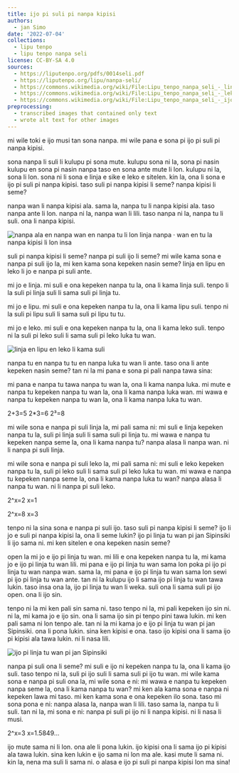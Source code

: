 ```yaml
---
title: ijo pi suli pi nanpa kipisi
authors:
  - jan Simo
date: '2022-07-04'
collections:
  - lipu tenpo
  - lipu tenpo nanpa seli
license: CC-BY-SA 4.0
sources:
  - https://liputenpo.org/pdfs/0014seli.pdf
  - https://liputenpo.org/lipu/nanpa-seli/
  - https://commons.wikimedia.org/wiki/File:Lipu_tenpo_nanpa_seli_-_linja_nanpa.svg
  - https://commons.wikimedia.org/wiki/File:Lipu_tenpo_nanpa_seli_-_leko_nanpa.svg
  - https://commons.wikimedia.org/wiki/File:Lipu_tenpo_nanpa_seli_-_ijo_pi_linja_tu_wan_pi_jan_Sipinsiki.svg
preprocessing:
  - transcribed images that contained only text
  - wrote alt text for other images
---
```


mi wile toki e ijo musi tan sona nanpa. mi wile pana e sona pi ijo pi suli pi nanpa kipisi.

sona nanpa li suli li kulupu pi sona mute. kulupu sona ni la, sona pi nasin kulupu en sona pi nasin nanpa taso en sona ante mute li lon. kulupu ni la, sona li lon. sona ni li sona e linja e sike e leko e sitelen. kin la, ona li sona e ijo pi suli pi nanpa kipisi. taso suli pi nanpa kipisi li seme? nanpa kipisi li seme?

nanpa wan li nanpa kipisi ala. sama la, nanpa tu li nanpa kipisi ala. taso nanpa ante li lon. nanpa ni la, nanpa wan li lili. taso nanpa ni la, nanpa tu li suli. ona li nanpa kipisi.

![nanpa ala en nanpa wan en nanpa tu li lon linja nanpa · wan en tu la nanpa kipisi li lon insa](https://upload.wikimedia.org/wikipedia/commons/a/af/Lipu_tenpo_nanpa_seli_-_linja_nanpa.svg)

suli pi nanpa kipisi li seme? nanpa pi suli ijo li seme? mi wile kama sona e nanpa pi suli ijo la, mi ken kama sona kepeken nasin seme? linja en lipu en leko li jo e nanpa pi suli ante.

mi jo e linja. mi suli e ona kepeken nanpa tu la, ona li kama linja suli. tenpo li la suli pi linja suli li sama suli pi linja tu.

mi jo e lipu. mi suli e ona kepeken nanpa tu la, ona li kama lipu suli. tenpo ni la suli pi lipu suli li sama suli pi lipu tu tu.

mi jo e leko. mi suli e ona kepeken nanpa tu la, ona li kama leko suli. tenpo ni la suli pi leko suli li sama suli pi leko luka tu wan.

![linja en lipu en leko li kama suli](https://upload.wikimedia.org/wikipedia/commons/7/70/Lipu_tenpo_nanpa_seli_-_leko_nanpa.svg)

nanpa tu en nanpa tu tu en nanpa luka tu wan li ante. taso ona li ante kepeken nasin seme? tan ni la mi pana e sona pi pali nanpa tawa sina:

mi pana e nanpa tu tawa nanpa tu wan la, ona li kama nanpa luka. mi mute e nanpa tu kepeken nanpa tu wan la, ona li kama nanpa luka wan. mi wawa e nanpa tu kepeken nanpa tu wan la, ona li kama nanpa luka tu wan.

2+3=5 2\*3=6 2³=8

mi wile sona e nanpa pi suli linja la, mi pali sama ni: mi suli e linja kepeken nanpa tu la, suli pi linja suli li sama suli pi linja tu. mi wawa e nanpa tu kepeken nanpa seme la, ona li kama nanpa tu? nanpa alasa li nanpa wan. ni li nanpa pi suli linja.

mi wile sona e nanpa pi suli leko la, mi pali sama ni: mi suli e leko kepeken nanpa tu la, suli pi leko suli li sama suli pi leko luka tu wan. mi wawa e nanpa tu kepeken nanpa seme la, ona li kama nanpa luka tu wan? nanpa alasa li nanpa tu wan. ni li nanpa pi suli leko.

2^x=2 x=1

2^x=8 x=3

tenpo ni la sina sona e nanpa pi suli ijo. taso suli pi nanpa kipisi li seme? ijo li jo e suli pi nanpa kipisi la, ona li seme lukin? ijo pi linja tu wan pi jan Sipinsiki li ijo sama ni. mi ken sitelen e ona kepeken nasin seme?

open la mi jo e ijo pi linja tu wan. mi lili e ona kepeken nanpa tu la, mi kama jo e ijo pi linja tu wan lili. mi pana e ijo pi linja tu wan sama lon poka pi ijo pi linja tu wan nanpa wan. sama la, mi pana e ijo pi linja tu wan sama lon sewi pi ijo pi linja tu wan ante. tan ni la kulupu ijo li sama ijo pi linja tu wan tawa lukin. taso insa ona la, ijo pi linja tu wan li weka. suli ona li sama suli pi ijo open. ona li ijo sin.

tenpo ni la mi ken pali sin sama ni. taso tenpo ni la, mi pali kepeken ijo sin ni. ni la, mi kama jo e ijo sin. ona li sama ijo sin pi tenpo pini tawa lukin. mi ken pali sama ni lon tenpo ale. tan ni la mi kama jo e ijo pi linja tu wan pi jan Sipinsiki. ona li pona lukin. sina ken kipisi e ona. taso ijo kipisi ona li sama ijo pi kipisi ala tawa lukin. ni li nasa lili.

![ijo pi linja tu wan pi jan Sipinsiki](https://upload.wikimedia.org/wikipedia/commons/f/f5/Lipu_tenpo_nanpa_seli_-_ijo_pi_linja_tu_wan_pi_jan_Sipinsiki.svg)

nanpa pi suli ona li seme? mi suli e ijo ni kepeken nanpa tu la, ona li kama ijo suli. taso tenpo ni la, suli pi ijo suli li sama suli pi ijo tu wan. mi wile kama sona e nanpa pi suli ona la, mi wile sona e ni: mi wawa e nanpa tu kepeken nanpa seme la, ona li kama nanpa tu wan? mi ken ala kama sona e nanpa ni kepeken lawa mi taso. mi ken kama sona e ona kepeken ilo sona. taso mi sona pona e ni: nanpa alasa la, nanpa wan li lili. taso sama la, nanpa tu li suli. tan ni la, mi sona e ni: nanpa pi suli pi ijo ni li nanpa kipisi. ni li nasa li musi.

2^x=3 x=1.5849…

ijo mute sama ni li lon. ona ale li pona lukin. ijo kipisi ona li sama ijo pi kipisi ala tawa lukin. sina ken lukin e ijo sama ni lon ma ale. kasi mute li sama ni. kin la, nena ma suli li sama ni. o alasa e ijo pi suli pi nanpa kipisi lon ma sina!